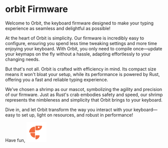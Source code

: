 # orbit Firmware

Welcome to Orbit, the keyboard firmware designed to make your typing experience as seamless and delightful as possible!

At the heart of Orbit is simplicity. Our firmware is incredibly easy to configure, ensuring you spend less time tweaking settings and more time enjoying your keyboard. With Orbit, you only need to compile once—update your keymaps on the fly without a hassle, adapting effortlessly to your changing needs.

But that's not all. Orbit is crafted with efficiency in mind. Its compact size means it won't bloat your setup, while its performance is powered by Rust, offering you a fast and reliable typing experience.

We’ve chosen a shrimp as our mascot, symbolizing the agility and precision of our firmware. Just as Rust's crab embodies safety and speed, our shrimp represents the nimbleness and simplicity that Orbit brings to your keyboard.

Dive in, and let Orbit transform the way you interact with your keyboard—easy to set up, light on resources, and robust in performance!


Have fun,
![logo](https://github.com/orbit-firmware/orbit/blob/master/docs/public/logo-64x64.png?raw=true) 
